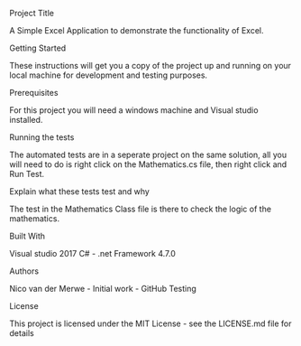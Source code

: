 Project Title

A Simple Excel Application to demonstrate the functionality of Excel.

Getting Started

These instructions will get you a copy of the project up and running on your local machine for development and testing purposes. 

Prerequisites

For this project you will need a windows machine and Visual studio installed.

Running the tests

The automated tests are in a seperate project on the same solution, all you will need to do is right click on the Mathematics.cs file, then right click and Run Test.

Explain what these tests test and why

The test in the Mathematics Class file is there to check the logic of the mathematics.

Built With

Visual studio 2017 C# - .net Framework 4.7.0

Authors

Nico van der Merwe - Initial work - GitHub Testing

License

This project is licensed under the MIT License - see the LICENSE.md file for details
